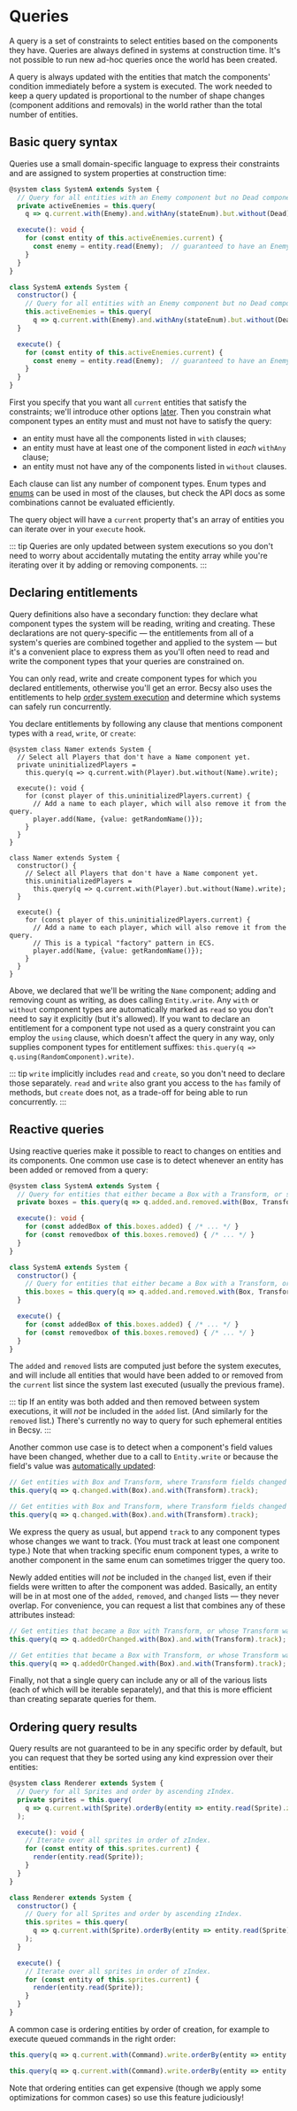 <language-switcher/>

# Queries

A query is a set of constraints to select entities based on the components they have.  Queries are always defined in systems at construction time.  It's not possible to run new ad-hoc queries once the world has been created.

A query is always updated with the entities that match the components' condition immediately before a system is executed.  The work needed to keep a query updated is proportional to the number of shape changes (component additions and removals) in the world rather than the total number of entities.

## Basic query syntax

Queries use a small domain-specific language to express their constraints and are assigned to system properties at construction time:

```ts
@system class SystemA extends System {
  // Query for all entities with an Enemy component but no Dead component.
  private activeEnemies = this.query(
    q => q.current.with(Enemy).and.withAny(stateEnum).but.without(Dead));

  execute(): void {
    for (const entity of this.activeEnemies.current) {
      const enemy = entity.read(Enemy);  // guaranteed to have an Enemy component
    }
  }
}
```
```js
class SystemA extends System {
  constructor() {
    // Query for all entities with an Enemy component but no Dead component.
    this.activeEnemies = this.query(
      q => q.current.with(Enemy).and.withAny(stateEnum).but.without(Dead));
  }

  execute() {
    for (const entity of this.activeEnemies.current) {
      const enemy = entity.read(Enemy);  // guaranteed to have an Enemy component
    }
  }
}
```

First you specify that you want all `current` entities that satisfy the constraints; we'll introduce other options [later](#reactive-queries).  Then you constrain what component types an entity must and must not have to satisfy the query:
- an entity must have all the components listed in `with` clauses;
- an entity must have at least one of the component listed in *each* `withAny` clause;
- an entity must not have any of the components listed in `without` clauses.

Each clause can list any number of component types.  Enum types and [enums](components#component-enums) can be used in most of the clauses, but check the API docs as some combinations cannot be evaluated efficiently.

The query object will have a `current` property that's an array of entities you can iterate over in your `execute` hook.

::: tip
Queries are only updated between system executions so you don't need to worry about accidentally mutating the entity array while you're iterating over it by adding or removing components.
:::

## Declaring entitlements

Query definitions also have a secondary function:  they declare what component types the system will be reading, writing and creating.  These declarations are not query-specific &mdash; the entitlements from all of a system's queries are combined together and applied to the system &mdash; but it's a convenient place to express them as you'll often need to read and write the component types that your queries are constrained on.

You can only read, write and create component types for which you declared entitlements, otherwise you'll get an error.  Becsy also uses the entitlements to help [order system execution](./systems#execution-order) and determine which systems can safely run concurrently.

You declare entitlements by following any clause that mentions component types with a `read`, `write`, or `create`:

```ts{4}
@system class Namer extends System {
  // Select all Players that don't have a Name component yet.
  private uninitializedPlayers =
    this.query(q => q.current.with(Player).but.without(Name).write);

  execute(): void {
    for (const player of this.uninitializedPlayers.current) {
      // Add a name to each player, which will also remove it from the query.
      player.add(Name, {value: getRandomName()});
    }
  }
}
```
```js{5}
class Namer extends System {
  constructor() {
    // Select all Players that don't have a Name component yet.
    this.uninitializedPlayers =
      this.query(q => q.current.with(Player).but.without(Name).write);
  }

  execute() {
    for (const player of this.uninitializedPlayers.current) {
      // Add a name to each player, which will also remove it from the query.
      // This is a typical "factory" pattern in ECS.
      player.add(Name, {value: getRandomName()});
    }
  }
}
```

Above, we declared that we'll be writing the `Name` component; adding and removing count as writing, as does calling `Entity.write`.  Any `with` or `without` component types are automatically marked as `read` so you don't need to say it explicitly (but it's allowed).  If you want to declare an entitlement for a component type not used as a query constraint you can employ the `using` clause, which doesn't affect the query in any way, only supplies component types for entitlement suffixes:  `this.query(q => q.using(RandomComponent).write)`.

::: tip
`write` implicitly includes `read` and `create`, so you don't need to declare those separately.  `read` and `write` also grant you access to the `has` family of methods, but `create` does not, as a trade-off for being able to run concurrently.
:::

## Reactive queries

Using reactive queries make it possible to react to changes on entities and its components.  One common use case is to detect whenever an entity has been added or removed from a query:

```ts
@system class SystemA extends System {
  // Query for entities that either became a Box with a Transform, or stopped being one.
  private boxes = this.query(q => q.added.and.removed.with(Box, Transform));

  execute(): void {
    for (const addedBox of this.boxes.added) { /* ... */ }
    for (const removedbox of this.boxes.removed) { /* ... */ }
  }
}
```
```js
class SystemA extends System {
  constructor() {
    // Query for entities that either became a Box with a Transform, or stopped being one.
    this.boxes = this.query(q => q.added.and.removed.with(Box, Transform));
  }

  execute() {
    for (const addedBox of this.boxes.added) { /* ... */ }
    for (const removedbox of this.boxes.removed) { /* ... */ }
  }
}
```

The `added` and `removed` lists are computed just before the system executes, and will include all entities that would have been added to or removed from the `current` list since the system last executed (usually the previous frame).

::: tip
If an entity was both added and then removed between system executions, it will *not* be included in the `added` list.  (And similarly for the `removed` list.)  There's currently no way to query for such ephemeral entities in Becsy.
:::

Another common use case is to detect when a component's field values have been changed, whether due to a call to `Entity.write` or because the field's value was [automatically updated](./components#referencing-entities):

```ts
// Get entities with Box and Transform, where Transform fields changed since last time.
this.query(q => q.changed.with(Box).and.with(Transform).track);
```
```js
// Get entities with Box and Transform, where Transform fields changed since last time.
this.query(q => q.changed.with(Box).and.with(Transform).track);
```

We express the query as usual, but append `track` to any component types whose changes we want to track.  (You must track at least one component type.)  Note that when tracking specific enum component types, a write to another component in the same enum can sometimes trigger the query too.

Newly added entities will *not* be included in the `changed` list, even if their fields were written to after the component was added.  Basically, an entity will be in at most one of the `added`, `removed`, and `changed` lists &mdash; they never overlap.  For convenience, you can request a list that combines any of these attributes instead:

```ts
// Get entities that became a Box with Transform, or whose Transform was changed.
this.query(q => q.addedOrChanged.with(Box).and.with(Transform).track);
```
```js
// Get entities that became a Box with Transform, or whose Transform was changed.
this.query(q => q.addedOrChanged.with(Box).and.with(Transform).track);
```

Finally, not that a single query can include any or all of the various lists (each of which will be iterable separately), and that this is more efficient than creating separate queries for them.

## Ordering query results

Query results are not guaranteed to be in any specific order by default, but you can request that they be sorted using any kind expression over their entities:

```ts
@system class Renderer extends System {
  // Query for all Sprites and order by ascending zIndex.
  private sprites = this.query(
    q => q.current.with(Sprite).orderBy(entity => entity.read(Sprite).zIndex)
  );

  execute(): void {
    // Iterate over all sprites in order of zIndex.
    for (const entity of this.sprites.current) {
      render(entity.read(Sprite));
    }
  }
}
```
```js
class Renderer extends System {
  constructor() {
    // Query for all Sprites and order by ascending zIndex.
    this.sprites = this.query(
      q => q.current.with(Sprite).orderBy(entity => entity.read(Sprite).zIndex)
    );
  }

  execute() {
    // Iterate over all sprites in order of zIndex.
    for (const entity of this.sprites.current) {
      render(entity.read(Sprite));
    }
  }
}
```

A common case is ordering entities by order of creation, for example to execute queued commands in the right order:

```ts
this.query(q => q.current.with(Command).write.orderBy(entity => entity.ordinal))
```
```js
this.query(q => q.current.with(Command).write.orderBy(entity => entity.ordinal))
```

Note that ordering entities can get expensive (though we apply some optimizations for common cases) so use this feature judiciously!
